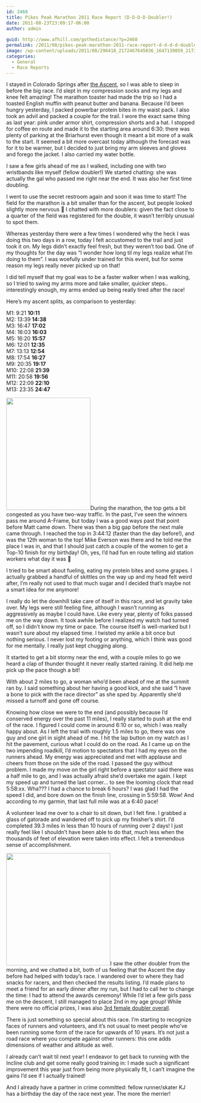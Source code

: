 ```yaml
---
id: 2468
title: Pikes Peak Marathon 2011 Race Report (D-D-D-D-Doubler!)
date: 2011-08-23T23:09:17-06:00
author: admin
  
guid: http://www.afhill.com/gothedistance/?p=2468
permalink: /2011/08/pikes-peak-marathon-2011-race-report-d-d-d-d-doubler/
image: /wp-content/uploads/2011/08/296418_2172467645036_1647139059_2173368_4261315_n1.jpg
categories:
  - General
  - Race Reports
---
```

I stayed in Colorado Springs after [the Ascent](http://www.afhill.com/gothedistance/2011/08/pikes-peak-ascent-race-report/), so I was able to sleep in before the big race. I&#8217;d slept in my compression socks and my legs and knee felt amazing! The marathon toaster had made the trip so I had a toasted English muffin with peanut butter and banana. Because I&#8217;d been hungry yesterday, I packed powerbar protein bites in my waist pack. I also took an advil and packed a couple for the trail. I wore the exact same thing as last year: pink under armor shirt, compression shorts and a hat. I stopped for coffee en route and made it to the starting area around 6:30: there was plenty of parking at the Briarhurst even though it meant a bit more of a walk to the start. It seemed a bit more overcast today although the forecast was for it to be warmer, but I decided to just bring my arm sleeves and gloves and forego the jacket. I also carried my water bottle.

I saw a few girls ahead of me as I walked, including one with two wristbands like myself (fellow doubler!) We started chatting: she was actually the gal who passed me right near the end. It was also her first time doubling.

I went to use the secret restroom again and soon it was time to start! The field for the marathon is a bit smaller than for the ascent, but people looked slightly more nervous 🙂 I chatted with more doublers: given the fact close to a quarter of the field was registered for the double, it wasn&#8217;t terribly unusual to spot them. 

Whereas yesterday there were a few times I wondered why the heck I was doing this two days in a row, today I felt accustomed to the trail and just took it on. My legs didn&#8217;t exactly feel fresh, but they weren&#8217;t too bad. One of my thoughts for the day was &#8220;I wonder how long til my legs realize what I&#8217;m doing to them&#8221;. I was woefully under trained for this event, but for some reason my legs really never picked up on that! 

I did tell myself that my goal was to be a faster walker when I was walking, so I tried to swing my arms more and take smaller, quicker steps.. interestingly enough, my arms ended up being really tired after the race!

Here&#8217;s my ascent splits, as comparison to yesterday:

M1: 9:21 **10:11**  
M2: 13:39 **14:38**  
M3: 16:47 **17:02**  
M4: 16:03 **16:03**  
M5: 16:20 **15:57**  
M6: 12:01 **12:35**  
M7: 13:13 **12:54**  
M8: 17:54 **16:27**  
M9: 20:35 **19:17**  
M10: 22:08 **21:39**  
M11: 20:58 **19:56**  
M12: 22:09 **22:10**  
M13: 23:35 **24:47**

[<img src="http://www.afhill.com/gothedistance/wp-content/uploads/2011/08/296418_2172467645036_1647139059_2173368_4261315_n-225x300.jpg" alt="" title="296418_2172467645036_1647139059_2173368_4261315_n" width="225" height="300" class="alignleft size-medium wp-image-2475" />](http://www.afhill.com/gothedistance/wp-content/uploads/2011/08/296418_2172467645036_1647139059_2173368_4261315_n.jpg)During the marathon, the top gets a bit congested as you have two-way traffic. In the past, I&#8217;ve seen the winners pass me around A-Frame, but today I was a good ways past that point before Matt came down. There was then a big gap before the next male came through. I reached the top in 3:44:12 (faster than the day before!), and was the 12th woman to the top! Mike Everson was there and he told me the place I was in, and that I should just catch a couple of the women to get a Top-10 finish for my birthday! Oh, yes, I&#8217;d had fun en route telling aid station workers what day it was 🙂

I tried to be smart about fueling, eating my protein bites and some grapes. I actually grabbed a handful of skittles on the way up and my head felt weird after, I&#8217;m really not used to that much sugar and I decided that&#8217;s maybe not a smart idea for me anymore!

I really do let the downhill take care of itself in this race, and let gravity take over. My legs were still feeling fine, although I wasn&#8217;t running as aggressively as maybe I could have. Like every year, plenty of folks passed me on the way down. It took awhile before I realized my watch had turned off, so I didn&#8217;t know my time or pace. The course itself is well-marked but I wasn&#8217;t sure about my elapsed time. I twisted my ankle a bit once but nothing serious. I never lost my footing or anything, which I think was good for me mentally. I really just kept chugging along. 

It started to get a bit stormy near the end, with a couple miles to go we heard a clap of thunder thought it never really started raining. It did help me pick up the pace though a bit!

With about 2 miles to go, a woman who&#8217;d been ahead of me at the summit ran by. I said something about her having a good kick, and she said &#8220;I have a bone to pick with the race director&#8221; as she sped by. Apparently she&#8217;d missed a turnoff and gone off course. 

Knowing how close we were to the end (and possibly because I&#8217;d conserved energy over the past 11 miles), I really started to push at the end of the race. I figured I could come in around 6:10 or so, which I was really happy about. As I left the trail with roughly 1.5 miles to go, there was one guy and one girl in sight ahead of me. I hit the lap button on my watch as I hit the pavement, curious what I could do on the road. As I came up on the two impending roadkill, I&#8217;d motion to spectators that I had my eyes on the runners ahead. My energy was appreciated and met with applause and cheers from those on the side of the road. I passed the guy without problem. I made my move on the girl right before a spectator said there was a half mile to go, and I was actually afraid she&#8217;d overtake me again. I kept my speed up and turned the last corner&#8230; to see the looming clock that read 5:58:xx. Wha??? I had a chance to break 6 hours? I was glad I had the speed I did, and bore down on the finish line, crossing in 5:59:58. Wow! And according to my garmin, that last full mile was at a 6:40 pace!

A volunteer lead me over to a chair to sit down, but I felt fine. I grabbed a glass of gatorade and wandered off to pick up my finisher&#8217;s shirt. I&#8217;d completed 39.3 miles in less than 10 hours of running over 2 days! I just really feel like I shouldn&#8217;t have been able to do that, much less when the thousands of feet of elevation were taken into effect. I felt a tremendous sense of accomplishment. 

[<img src="http://www.afhill.com/gothedistance/wp-content/uploads/2011/08/298109_10150272169680079_731925078_8058644_7583956_n-278x300.jpg" alt="" title="Age group award" width="278" height="300" class="alignright size-medium wp-image-2474" />](http://www.afhill.com/gothedistance/wp-content/uploads/2011/08/298109_10150272169680079_731925078_8058644_7583956_n.jpg)I saw the other doubler from the morning, and we chatted a bit, both of us feeling that the Ascent the day before had helped with today&#8217;s race. I wandered over to where they had snacks for racers, and then checked the results listing. I&#8217;d made plans to meet a friend for an early dinner after my run, but I had to call her to change the time: I had to attend the awards ceremony! While I&#8217;d let a few girls pass me on the descent, I still managed to place 2nd in my age group! While there were no official prizes, I was also [3rd female doubler overall](http://www.pikespeakmarathon.org/race_results/2011_pikes_peak_doublers.htm).

There is just something so special about this race. I&#8217;m starting to recognize faces of runners and volunteers, and it&#8217;s not usual to meet people who&#8217;ve been running some form of the race for upwards of 10 years. It&#8217;s not just a road race where you compete against other runners: this one adds dimensions of weather and altitude as well. 

I already can&#8217;t wait til next year! I endeavor to get back to running with the Incline club and get some really good training in: I made such a significant improvement this year just from being more physically fit, I can&#8217;t imagine the gains I&#8217;d see if I actually trained! 

And I already have a partner in crime committed: fellow runner/skater KJ has a birthday the day of the race next year. The more the merrier!